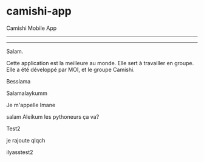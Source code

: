# camishi-app
Camishi Mobile App

-----
-----


Salam.

Cette application est la meilleure au monde. Elle sert à travailler en groupe.
Elle a été développé par MOI, et le groupe Camishi.

Besslama

Salamalaykumm

Je m'appelle Imane

salam Aleikum les pythoneurs
ça va?

Test2

je rajoute qlqch 

ilyasstest2
